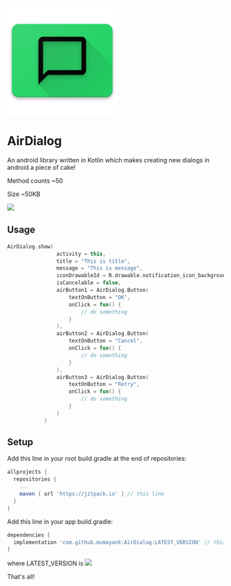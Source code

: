 ![alt text](https://github.com/mumayank/AirDialog/blob/master/image.png "Logo")

# AirDialog 

An android library written in Kotlin which makes creating new dialogs in android a piece of cake!

Method counts ~50

Size ~50KB

[![](https://jitpack.io/v/mumayank/AirDialog.svg)](https://jitpack.io/#mumayank/AirDialog)

## Usage
```kotlin
AirDialog.show(
                activity = this,
                title = "This is title",
                message = "This is message",
                iconDrawableId = R.drawable.notification_icon_background,
                isCancelable = false,
                airButton1 = AirDialog.Button(
                    textOnButton = "OK",
                    onClick = fun() {
                        // do something
                    }
                ),
                airButton2 = AirDialog.Button(
                    textOnButton = "Cancel",
                    onClick = fun() {
                        // do something
                    }
                ),
                airButton3 = AirDialog.Button(
                    textOnButton = "Retry",
                    onClick = fun() {
                        // do something
                    }
                )
            )
```

## Setup
Add this line in your root build.gradle at the end of repositories:

```gradle
allprojects {
  repositories {
    ...
    maven { url 'https://jitpack.io' } // this line
  }
}
  ```
Add this line in your app build.gradle:
```gradle
dependencies {
  implementation 'com.github.mumayank:AirDialog:LATEST_VERSION' // this line
}
```
where LATEST_VERSION is [![](https://jitpack.io/v/mumayank/AirDialog.svg)](https://jitpack.io/#mumayank/AirDialog)

That's all!
